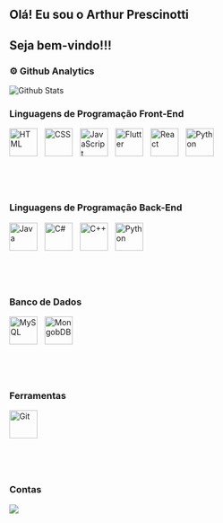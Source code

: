 ## Olá! Eu sou o Arthur Prescinotti

## Seja bem-vindo!!!

### ⚙️ Github Analytics
<div>
  <img
    src="https://github-readme-stats.vercel.app/api/top-langs/?username=ArthurPrescinotti&theme=dark&layout=compact"
    alt="Github Stats"
  />
</div>

### Linguagens de Programação Front-End 
<div style="flex: 1; display: flex; flex-wrap: wrap;">
  <img 
    align="left" 
    alt="HTML"
    title="HTML" 
    width="50px" 
    style="padding-right: 10px; margin-bottom: 10px;" 
    src="https://cdn.jsdelivr.net/gh/devicons/devicon@latest/icons/html5/html5-original.svg" 
  />
  <img 
    align="left" 
    alt="CSS" 
    title="CSS"
    width="50px" 
    style="padding-right: 10px; margin-bottom: 10px;" 
    src="https://cdn.jsdelivr.net/gh/devicons/devicon@latest/icons/css3/css3-original.svg" 
  />
  <img 
    align="left" 
    alt="JavaScript" 
    title="JavaScript"
    width="50px" 
    style="padding-right: 10px; margin-bottom: 10px;" 
    src="https://cdn.jsdelivr.net/gh/devicons/devicon@latest/icons/javascript/javascript-original.svg" 
  />
  <img 
    align="left" 
    alt="Flutter"
    title="Flutter" 
    width="50px" 
    style="padding-right: 10px; margin-bottom: 10px;" 
    src="https://cdn.jsdelivr.net/gh/devicons/devicon@latest/icons/flutter/flutter-plain.svg"
  />  
  <img 
    align="left" 
    alt="React"
    title="React" 
    width="50px" 
    style="padding-right: 10px; margin-bottom: 10px;" 
    src="https://cdn.jsdelivr.net/gh/devicons/devicon@latest/icons/react/react-original.svg" 
  />  
  <img 
    align="left" 
    alt="Python"
    title="Python" 
    width="50px" 
    style="padding-right: 10px; margin-bottom: 10px;" 
    src="https://cdn.jsdelivr.net/gh/devicons/devicon@latest/icons/python/python-original-wordmark.svg"
  /> 
</div>
  
<br><br>

### Linguagens de Programação Back-End
<div style="display: flex; flex-wrap: wrap;">
    <img 
        align="left" 
        alt="Java"
        title="Java" 
        width="50px" 
        style="padding-right: 10px; margin-bottom: 10px;" 
        src="https://cdn.jsdelivr.net/gh/devicons/devicon@latest/icons/java/java-original-wordmark.svg"
    />
    <img 
        align="left" 
        alt="C#"
        title="C#" 
        width="50px" 
        style="padding-right: 10px; margin-bottom: 10px;" 
        src="https://cdn.jsdelivr.net/gh/devicons/devicon@latest/icons/csharp/csharp-original.svg"
    />
    <img 
        align="left" 
        alt="C++"
        title="C++" 
        width="50px" 
        style="padding-right: 10px; margin-bottom: 10px;" 
        src="https://cdn.jsdelivr.net/gh/devicons/devicon@latest/icons/cplusplus/cplusplus-original.svg"
    />
     <img 
        align="left" 
        alt="Python"
        title="Python" 
        width="50px" 
        style="padding-right: 10px; margin-bottom: 10px;" 
        src="https://cdn.jsdelivr.net/gh/devicons/devicon@latest/icons/python/python-original-wordmark.svg"
    /> 
</div> 

<br><br>

### Banco de Dados
<div style="display: flex; flex-wrap: wrap;">
    <img 
        align="left" 
        alt="MySQL"
        title="MySQL" 
        width="50px" 
        style="padding-right: 10px; margin-bottom: 10px;" 
        src="https://cdn.jsdelivr.net/gh/devicons/devicon@latest/icons/mysql/mysql-original-wordmark.svg"
    />
    <img 
        align="left" 
        alt="MongobDB"
        title="MongobDB" 
        width="50px" 
        style="padding-right: 10px; margin-bottom: 10px;" 
        src="https://cdn.jsdelivr.net/gh/devicons/devicon@latest/icons/mongodb/mongodb-original-wordmark.svg"
    />
</div>  

<br><br>

### Ferramentas
<div style="display: flex; flex-wrap: wrap;">
    <img 
        align="left" 
        alt="Git"
        title="Git" 
        width="50px" 
        style="padding-right: 10px; margin-bottom: 10px;" 
        src="https://cdn.jsdelivr.net/gh/devicons/devicon@latest/icons/git/git-original-wordmark.svg"
    />
</div>  
          
<br><br>

### Contas

<div>
  <a href="https://www.linkedin.com/in/arthur-prescinotti-severino-a9b7422b7/" target="_blank"><img src="https://img.shields.io/badge/-LinkedIn-%230077B5?style=for-the-badge&logo=linkedin&logoColor=white" target="_blank"></a> 
</div><br>


<!--**ArthurPrescinotti/ArthurPrescinotti** is a ✨ _special_ ✨ repository because its `README.md` (this file) appears on your GitHub profile.

Here are some ideas to get you started:

- 🔭 I’m currently working on ...
- 🌱 I’m currently learning ...
- 👯 I’m looking to collaborate on ...
- 🤔 I’m looking for help with ...
- 💬 Ask me about ...
- 📫 How to reach me: ...
- 😄 Pronouns: ...
- ⚡ Fun fact: ...
-->
